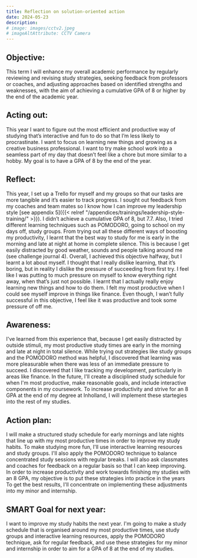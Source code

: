 ```yaml
---
title: Reflection on solution-oriented action
date: 2024-05-23
description:
# image: images/cctv2.jpeg
# imageAltAttribute: CCTV Camera
---
```


## Objective: 

This term I will enhance my overall academic performance by regularly reviewing and revising study strategies, seeking feedback from professors or coaches, and adjusting approaches based on identified strengths and weaknesses, with the aim of achieving a cumulative GPA of 8 or higher by the end of the academic year.

## Acting out: 

This year I want to figure out the most efficient and productive way of studying that’s interactive and fun to do so that I’m less likely to procrastinate. I want to focus on learning new things and growing as a creative business professional. I want to try make school work into a seamless part of my day that doesn’t feel like a chore but more similar to a hobby. My goal is to have a GPA of 8 by the end of the year.

## Reflect:

This year, I set up a Trello for myself and my groups so that our tasks are more tangible and it’s easier to track progress. I sought out feedback from my coaches and team mates so I know how I can improve my leadership style [see appendix 5]({{< relref "/appendices/trainings/leadership-style-training/" >}}). I didn’t achieve a cumulative GPA of 8, but 7.7. Also, I tried different learning techniques such as POMODORO, going to school on my days off, study groups. From trying out all these different ways of boosting my productivity, I learnt that the best way to study for me is early in the morning and late at night at home in complete silence. This is because I get easily distracted by good weather, sounds and people talking around me (see challenge journal 4). Overall, I achieved this objective halfway, but I learnt a lot about myself. I thought that I really dislike learning, that it’s boring, but in reality I dislike the pressure of succeeding from first try. I feel like I was putting to much pressure on myself to know everything right away, when that’s just not possible. I learnt that I actually really enjoy learning new things and how to do them. I felt my most productive when I could see myself improve in things like finance. Even though, I wan’t fully successful in this objective, I feel like it was productive and took some pressure of off me. 

## Awareness:

I've learned from this experience that, because I get easily distracted by outside stimuli, my most productive study times are early in the morning and late at night in total silence. While trying out strategies like study groups and the POMODORO method was helpful, I discovered that learning was more pleasurable when there was less of an immediate pressure to succeed. I discovered that I like tracking my development, particularly in areas like finance. In the future, I'll create a disciplined study schedule for when I'm most productive, make reasonable goals, and include interactive components in my coursework. To increase productivity and strive for an 8 GPA at the end of my degree at Inholland, I will implement these startegies into the rest of my studies.

## Action plan:

I will make a structured study schedule for early mornings and late nights that line up with my most productive times in order to improve my study habits. To make studying more fun, I'll use interactive learning resources and study groups. I'll also apply the POMODORO technique to balance concentrated study sessions with regular breaks. I will also ask classmates and coaches for feedback on a regular basis so that I can keep improving. In order to increase productivity and work towards finishing my studies with an 8 GPA, my objective is to put these strategies into practice in the years To get the best results, I'll concentrate on implementing these adjustments into my minor and internship.

## SMART Goal for next year: 

I want to improve my study habits the next year. I'm going to make a study schedule that is organised around my most productive times, use study groups and interactive learning resources, apply the POMODORO technique, ask for regular feedback, and use these strategies for  my minor and internship in order to aim for a GPA of 8 at the end of my studies.
